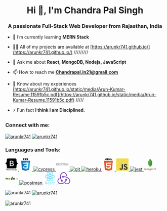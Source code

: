<h1 align="center">Hi 👋, I'm Chandra Pal Singh</h1>
<h3 align="center">A passionate Full-Stack Web Developer from Rajasthan, India</h3>

- 🌱 I’m currently learning **MERN Stack**

- 👨‍💻 All of my projects are available at [https://arunkr741.github.io/](https://arunkr741.github.io/)  /////////

- 💬 Ask me about **React, MongoDB, Nodejs, JavaScript**

- 📫 How to reach me **Chandrapal.in21@gmail.com**

- 📄 Know about my experiences [https://arunkr741.github.io/static/media/Arun-Kumar-Resume.11591b5c.pdf](https://arunkr741.github.io/static/media/Arun-Kumar-Resume.11591b5c.pdf)  /////

- ⚡ Fun fact **I think I am Disciplined.**

<h3 align="left">Connect with me:</h3>
<p align="left">

<a href="[https://linkedin.com/in/arunkr741](https://www.linkedin.com/in/cpatlinked/)" target="blank"><img align="center" src="https://raw.githubusercontent.com/rahuldkjain/github-profile-readme-generator/master/src/images/icons/Social/linked-in-alt.svg" alt="arunkr741" height="30" width="40" /></a>
<a href="[https://instagram.com/arunkr741](https://www.instagram.com/ihiggsboson/)" target="blank"><img align="center" src="https://raw.githubusercontent.com/rahuldkjain/github-profile-readme-generator/master/src/images/icons/Social/instagram.svg" alt="arunkr741" height="30" width="40" /></a>
</p>

<h3 align="left">Languages and Tools:</h3>
<p align="left"> <a href="https://getbootstrap.com" target="_blank"> <img src="https://raw.githubusercontent.com/devicons/devicon/master/icons/bootstrap/bootstrap-plain-wordmark.svg" alt="bootstrap" width="40" height="40"/> </a> <a href="https://www.w3schools.com/css/" target="_blank"> <img src="https://raw.githubusercontent.com/devicons/devicon/master/icons/css3/css3-original-wordmark.svg" alt="css3" width="40" height="40"/> </a> <a href="https://www.cypress.io" target="_blank"> <img src="https://raw.githubusercontent.com/simple-icons/simple-icons/6e46ec1fc23b60c8fd0d2f2ff46db82e16dbd75f/icons/cypress.svg" alt="cypress" width="40" height="40"/> </a> <a href="https://expressjs.com" target="_blank"> <img src="https://raw.githubusercontent.com/devicons/devicon/master/icons/express/express-original-wordmark.svg" alt="express" width="40" height="40"/> </a> <a href="https://git-scm.com/" target="_blank"> <img src="https://www.vectorlogo.zone/logos/git-scm/git-scm-icon.svg" alt="git" width="40" height="40"/> </a> <a href="https://heroku.com" target="_blank"> <img src="https://www.vectorlogo.zone/logos/heroku/heroku-icon.svg" alt="heroku" width="40" height="40"/> </a> <a href="https://www.w3.org/html/" target="_blank"> <img src="https://raw.githubusercontent.com/devicons/devicon/master/icons/html5/html5-original-wordmark.svg" alt="html5" width="40" height="40"/> </a> <a href="https://developer.mozilla.org/en-US/docs/Web/JavaScript" target="_blank"> <img src="https://raw.githubusercontent.com/devicons/devicon/master/icons/javascript/javascript-original.svg" alt="javascript" width="40" height="40"/> </a> <a href="https://jestjs.io" target="_blank"> <img src="https://www.vectorlogo.zone/logos/jestjsio/jestjsio-icon.svg" alt="jest" width="40" height="40"/> </a> <a href="https://www.mongodb.com/" target="_blank"> <img src="https://raw.githubusercontent.com/devicons/devicon/master/icons/mongodb/mongodb-original-wordmark.svg" alt="mongodb" width="40" height="40"/> </a> <a href="https://nodejs.org" target="_blank"> <img src="https://raw.githubusercontent.com/devicons/devicon/master/icons/nodejs/nodejs-original-wordmark.svg" alt="nodejs" width="40" height="40"/> </a> <a href="https://postman.com" target="_blank"> <img src="https://www.vectorlogo.zone/logos/getpostman/getpostman-icon.svg" alt="postman" width="40" height="40"/> </a> <a href="https://reactjs.org/" target="_blank"> <img src="https://raw.githubusercontent.com/devicons/devicon/master/icons/react/react-original-wordmark.svg" alt="react" width="40" height="40"/> </a> <a href="https://redux.js.org" target="_blank"> <img src="https://raw.githubusercontent.com/devicons/devicon/master/icons/redux/redux-original.svg" alt="redux" width="40" height="40"/> </a> </p>

<p><img align="left" src="https://github-readme-stats.vercel.app/api/top-langs?username=arunkr741&show_icons=true&locale=en&layout=compact" alt="arunkr741" /></p>

<p>&nbsp;<img align="center" src="https://github-readme-stats.vercel.app/api?username=arunkr741&show_icons=true&locale=en" alt="arunkr741" /></p>

<p><img align="center" src="https://github-readme-streak-stats.herokuapp.com/?user=arunkr741&" alt="arunkr741" /></p>

